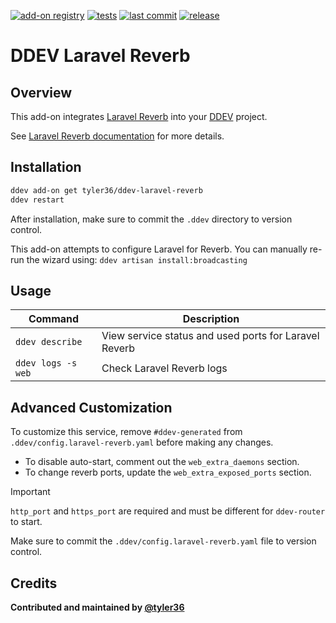 [![add-on registry](https://img.shields.io/badge/DDEV-Add--on_Registry-blue)](https://addons.ddev.com)
[![tests](https://github.com/tyler36/ddev-laravel-reverb/actions/workflows/tests.yml/badge.svg?branch=main)](https://github.com/tyler36/ddev-laravel-reverb/actions/workflows/tests.yml?query=branch%3Amain)
[![last commit](https://img.shields.io/github/last-commit/tyler36/ddev-laravel-reverb)](https://github.com/tyler36/ddev-laravel-reverb/commits)
[![release](https://img.shields.io/github/v/release/tyler36/ddev-laravel-reverb)](https://github.com/tyler36/ddev-laravel-reverb/releases/latest)

# DDEV Laravel Reverb

## Overview

This add-on integrates [Laravel Reverb](https://reverb.laravel.com/) into your [DDEV](https://ddev.com/) project.

See [Laravel Reverb documentation](https://laravel.com/docs/master/reverb) for more details.

## Installation

```bash
ddev add-on get tyler36/ddev-laravel-reverb
ddev restart
```

After installation, make sure to commit the `.ddev` directory to version control.

This add-on attempts to configure Laravel for Reverb.
You can manually re-run the wizard using: `ddev artisan install:broadcasting`

## Usage

| Command | Description |
| ------- | ----------- |
| `ddev describe` | View service status and used ports for Laravel Reverb |
| `ddev logs -s web` | Check Laravel Reverb logs |

## Advanced Customization

To customize this service, remove `#ddev-generated` from `.ddev/config.laravel-reverb.yaml` before making any changes.

- To disable auto-start, comment out the `web_extra_daemons` section.
- To change reverb ports, update the `web_extra_exposed_ports` section.

> [!IMPORTANT]
> `http_port` and `https_port` are required and must be different for `ddev-router` to start.

Make sure to commit the `.ddev/config.laravel-reverb.yaml` file to version control.

## Credits

**Contributed and maintained by [@tyler36](https://github.com/tyler36)**
